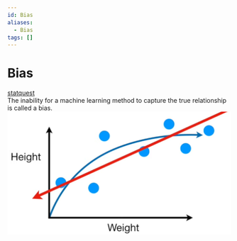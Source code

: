 ```yaml
---
id: Bias
aliases:
  - Bias
tags: []
---
```


# Bias
[statquest](https://www.youtube.com/watch?v=EuBBz3bI-aA)  
The inability for a machine learning method to capture the true relationship is called a bias. 
![img](../Images/bias.png) 

